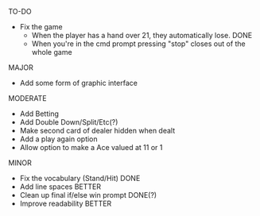 TO-DO

- Fix the game
    - When the player has a hand over 21, they automatically lose. DONE
    - When you're in the cmd prompt pressing "stop" closes out of the whole game

MAJOR
 - Add some form of graphic interface

MODERATE 
 - Add Betting
 - Add Double Down/Split/Etc(?)
 - Make second card of dealer hidden when dealt
 - Add a play again option
 - Allow option to make a Ace valued at 11 or 1

MINOR
 - Fix the vocabulary (Stand/Hit) DONE
 - Add line spaces BETTER
 - Clean up final if/else win prompt DONE(?)
 - Improve readability BETTER
